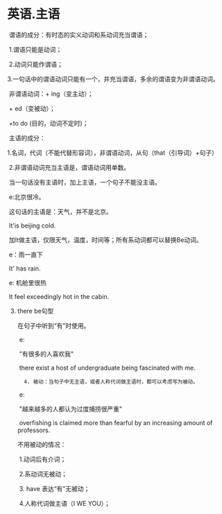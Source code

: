 # 英语.主语

​	谓语的成分：有时态的实义动词和系动词充当谓语；

​		1.谓语只能是动词；

​		2.动词只能作谓语；

​		3.一句话中的谓语动词只能有一个，并充当谓语，多余的谓语变为非谓语动词。

​				非谓语动词：+ ing（变主动）；

​										+ ed（变被动）； 

​										+to do (目的，动词不定时)；

​	主语的成分：

​			1.名词，代词（不能代替形容词），非谓语动词，从句（that（引导词）+句子）

​			2.非谓语动词充当主语是，谓语动词用单数。

​	当一句话没有主语时，加上主语，一个句子不能没主语。

​			e:北京很冷。

​				这句话的主语是：天气，并不是北京。

​							It'is  beijing cold.

​				加It做主语，仅限天气，温度，时间等；所有系动词都可以替换Be动词。			

​				e：雨一直下

​					It' has rain.

​				e: 机舱里很热

​					It feel exceedingly hot in the cabin.

   3. there be句型

      在句子中听到“有”时使用。

      ​	e:

      ​		"有很多的人喜欢我"

      ​	there exist a host of  undergraduate being fascinated with me. 

			4. 被动：当句子中无主语，或者人称代词做主语时，都可以考虑写为被动。

      ​	e:

      ​			"越来越多的人都认为过度捕捞很严重"

      ​		overfishing is claimed more than fearful by an increasing amount of professors.

      不用被动的情况：

      ​	1.动词后有介词；

      ​	2.系动词无被动；

      ​	3. have 表达“有”无被动；

      ​	4.人称代词做主语（I WE YOU）；
